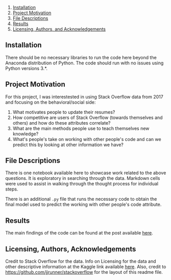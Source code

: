 1. [Installation](#installation)
2. [Project Motivation](#motivation)
3. [File Descriptions](#files)
4. [Results](#results)
5. [Licensing, Authors, and Acknowledgements](#licensing)

## Installation <a name="installation"></a>

There should be no necessary libraries to run the code here beyond the Anaconda distribution of Python.  The code should run with no issues using Python versions 3.*.

## Project Motivation<a name="motivation"></a>

For this project, I was interestested in using Stack Overflow data from 2017 and focusing on the behavioral/social side:

1. What motivates people to update their resumes?
2. How competitive are users of Stack Overflow (towards themselves and others) and how do these attributes correlate?
3. What are the main methods people use to teach themselves new knowledge?
4. What's people's take on working with other people's code and can we predict this by looking at other information we have?



## File Descriptions <a name="files"></a>

There is one notebook available here to showcase work related to the above questions.  It is exploratory in searching through the data.  Markdown cells were used to assist in walking through the thought process for individual steps.  

There is an additional `.py` file that runs the necessary code to obtain the final model used to predict the working with other people's code attribute.

## Results<a name="results"></a>

The main findings of the code can be found at the post available [here](https://medium.com/@josh_2774/how-do-you-become-a-developer-5ef1c1c68711).

## Licensing, Authors, Acknowledgements<a name="licensing"></a>

Credit to Stack Overflow for the data.  Info on Licensing for the data and other descriptive information at the Kaggle link available [here](https://www.kaggle.com/stackoverflow/so-survey-2017/data). Also, credit to https://github.com/jjrunner/stackoverflow for the layout of this readme file.
